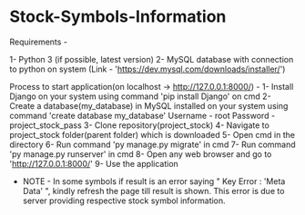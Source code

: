 # Stock-Symbols-Information

Requirements -

1- Python 3 (if possible, latest version)
2- MySQL database with connection to python on system (Link - 'https://dev.mysql.com/downloads/installer/')

Process to start application(on localhost -> http://127.0.0.1:8000/) -
1- Install Django on your system using command 'pip install Django' on cmd
2- Create a database(my_database) in MySQL installed on your system using command 'create database my_database'
   Username - root
   Password - project_stock_pass
3- Clone repository(project_stock)
4- Navigate to project_stock folder(parent folder) which is downloaded
5- Open cmd in the directory
6- Run command 'py manage.py migrate' in cmd
7- Run command 'py manage.py runserver' in cmd
8- Open any web browser and go to 'http://127.0.0.1:8000/'
9- Use the application

* NOTE -
In some symbols if result is an error saying " Key Error : 'Meta Data' ", kindly refresh the page till result is shown.
This error is due to server providing respective stock symbol information.
